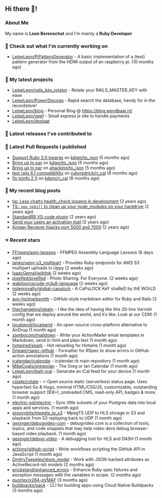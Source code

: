 ## Hi there 👋!

### About Me

My name is **Leon Berenschot** and I'm mainly a **Ruby Developer**
<br>

### 👷 Check out what I'm currently working on

- [LeipeLeon/PiPatternGenerator](https://github.com/LeipeLeon/PiPatternGenerator) - A basic implementation of a (test) pattern generator from the HDMI output of an raspberry pi. (10 months ago)

### 🌱 My latest projects

- [LeipeLeon/rails_key_rotator](https://github.com/LeipeLeon/rails_key_rotator) - Rotate your RAILS_MASTER_KEY with ease
- [LeipeLeon/PowerDiscogs](https://github.com/LeipeLeon/PowerDiscogs) - Rapid search the database, handy for in the recordstore!
- [LeipeLeon/blog](https://github.com/LeipeLeon/blog) - Personal Blog @ https://blog.wendbaar.nl/
- [LeipeLeon/geef](https://github.com/LeipeLeon/geef) - Small express js site to handle payments
- [LeipeLeon/destaat](https://github.com/LeipeLeon/destaat)

### 🔭 Latest releases I've contributed to


### 🔨 Latest Pull Requests I published

- [Support Ruby 3.X kwargs](https://github.com/kdgm/to_json/pull/3) on [kdgm/to_json](https://github.com/kdgm/to_json) (5 months ago)
- [Bring up to par](https://github.com/kdgm/to_json/pull/2) on [kdgm/to_json](https://github.com/kdgm/to_json) (5 months ago)
- [Bring up to par](https://github.com/ahacking/to_json/pull/8) on [ahacking/to_json](https://github.com/ahacking/to_json) (5 months ago)
- [test rails 6.1 compatiblility](https://github.com/rubyredrick/ri_cal/pull/24) on [rubyredrick/ri_cal](https://github.com/rubyredrick/ri_cal) (8 months ago)
- [fix tzinfo 2 0](https://github.com/kdgm/ri_cal/pull/4) on [kdgm/ri_cal](https://github.com/kdgm/ri_cal) (8 months ago)

### 📜 My recent blog posts

- [tip: Less chatty health_check logging in development](https://www.wendbaar.nl/posts/2023/07/tip_less_chatty_health_check_logging_in_development) (2 years ago)
- [TIL: `npx npkill` to clean up your node_modules on your harddrive](https://www.wendbaar.nl/posts/2023/03/til_npx_npkill_to_clean_up_your_node_modules_on_your_harddrive) (2 years ago)
- [StandardRB VS-code plugin](https://www.wendbaar.nl/posts/2023/02/standardrb_vscode_plugin) (2 years ago)
- [Send your users an activation mail](https://www.wendbaar.nl/posts/2023/02/send_your_users_an_activation_mail) (2 years ago)
- [Airplay Reciever hijacks port 5000 and 7000](https://www.wendbaar.nl/posts/2023/02/airplay_reciever_hijacks_port_5000_and_7000) (2 years ago)

### ⭐ Recent stars

- [FFmpeg/asm-lessons](https://github.com/FFmpeg/asm-lessons) - FFMPEG Assembly Language Lessons (6 days ago)
- [janko/uppy-s3_multipart](https://github.com/janko/uppy-s3_multipart) - Provides Ruby endpoints for AWS S3 multipart uploads in Uppy (2 weeks ago)
- [IsaacGemal/wikitok](https://github.com/IsaacGemal/wikitok) (2 weeks ago)
- [pixelfed/pixelfed](https://github.com/pixelfed/pixelfed) - Photo Sharing. For Everyone. (2 weeks ago)
- [wabiloo/vscode-m3u8-language](https://github.com/wabiloo/vscode-m3u8-language) (2 weeks ago)
- [nolenroyalty/global-capslock](https://github.com/nolenroyalty/global-capslock) - A CaPsLOCK KeY shaReD by thE WOrLD (2 weeks ago)
- [avo-hq/marksmith](https://github.com/avo-hq/marksmith) - GitHub-style markdown editor for Ruby and Rails (3 weeks ago)
- [thechangelog/pipely](https://github.com/thechangelog/pipely) - I like the idea of having like this 20-line Varnish config that we deploy around the world, and it’s like: Look at our CDN! (1 month ago)
- [localsend/localsend](https://github.com/localsend/localsend) - An open-source cross-platform alternative to AirDrop (1 month ago)
- [zombocom/maildown](https://github.com/zombocom/maildown) - Write your ActionMailer email templates in Markdown, send in html and plain text (1 month ago)
- [hotwired/spark](https://github.com/hotwired/spark) - Hot reloading for Hotwire (1 month ago)
- [Drieam/rspec-github](https://github.com/Drieam/rspec-github) - Formatter for RSpec to show errors in GitHub action annotations (1 month ago)
- [icalendar/icalendar](https://github.com/icalendar/icalendar) - icalendar.rb main repository (1 month ago)
- [MikeCoats/gregorian](https://github.com/MikeCoats/gregorian) - The Greg or Ian Calendar (1 month ago)
- [LeipeLeon/bwh-ical](https://github.com/LeipeLeon/bwh-ical) - Generate an iCal feed for your device (1 month ago)
- [cstate/cstate](https://github.com/cstate/cstate) - 🔥 Open source static (serverless) status page. Uses hyperfast Go &amp; Hugo, minimal HTML/CSS/JS, customizable, outstanding browser support (IE8&#43;), preloaded CMS, read-only API, badges &amp; more. (1 month ago)
- [electric-sql/electric](https://github.com/electric-sql/electric) - Sync little subsets of your Postgres data into local apps and services. (1 month ago)
- [groovybits/mpegts_to_s3](https://github.com/groovybits/mpegts_to_s3) - MpegTS UDP to HLS storage in S3 and playback from S3 replaying back to UDP  (1 month ago)
- [gesinger/debugvideo-com](https://github.com/gesinger/debugvideo-com) - debugvideo.com is a collection of tools, topics, and code snippets that may help video devs debug browser-based video playback. (1 month ago)
- [gesinger/debug-video](https://github.com/gesinger/debug-video) - A debugging tool for HLS and DASH (1 month ago)
- [actions/github-script](https://github.com/actions/github-script) - Write workflows scripting the GitHub API in JavaScript (1 month ago)
- [DmitryTsepelev/store_model](https://github.com/DmitryTsepelev/store_model) - Work with JSON-backed attributes as ActiveRecord-ish models (2 months ago)
- [ericbeland/enhanced_errors](https://github.com/ericbeland/enhanced_errors) - Enhance Ruby spec failures and exception messages with the variables in scope. (2 months ago)
- [quortex/x264-pVMAF](https://github.com/quortex/x264-pVMAF) (3 months ago)
- [buildpacks/pack](https://github.com/buildpacks/pack) - CLI for building apps using Cloud Native Buildpacks (3 months ago)
